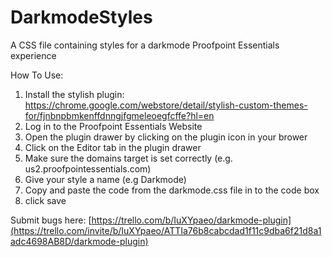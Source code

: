 # DarkmodeStyles
A CSS file containing styles for a darkmode Proofpoint Essentials experience

How To Use:
1. Install the stylish plugin: https://chrome.google.com/webstore/detail/stylish-custom-themes-for/fjnbnpbmkenffdnngjfgmeleoegfcffe?hl=en
2. Log in to the Proofpoint Essentials Website
3. Open the plugin drawer by clicking on the plugin icon in your brower
4. Click on the Editor tab in the plugin drawer
5. Make sure the domains target is set correctly (e.g. us2.proofpointessentials.com)
6. Give your style a name (e.g Darkmode)
7. Copy and paste the code from the darkmode.css file in to the code box
8. click save

Submit bugs here:
[https://trello.com/b/IuXYpaeo/darkmode-plugin](https://trello.com/invite/b/IuXYpaeo/ATTIa76b8cabcdad1f11c9dba6f21d8a1adc4698AB8D/darkmode-plugin)


